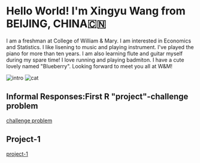 # Hello World! I'm Xingyu Wang from BEIJING, CHINA🇨🇳
I am a freshman at College of William & Mary. I am interested in Economics and Statistics. I like lisening to music and playing instrument. I've played the piano for more than ten years. I am also learning flute and guitar myself during my spare time! I love running and playing badmiton. I have a cute lovely named "Blueberry". Looking forward to meet you all at W&M!

![intro](https://xingyu-wang02.github.io/DATA-100/1.PNG)
![cat](https://xingyu-wang02.github.io/DATA-100/cat.JPG)

## Informal Responses:First R "project"-challenge problem
[challenge problem](https://xingyu-wang02.github.io/DATA-100/challenge1.html)

## Project-1
[project-1](https://xingyu-wang02.github.io/DATA-100/project-1.html)
